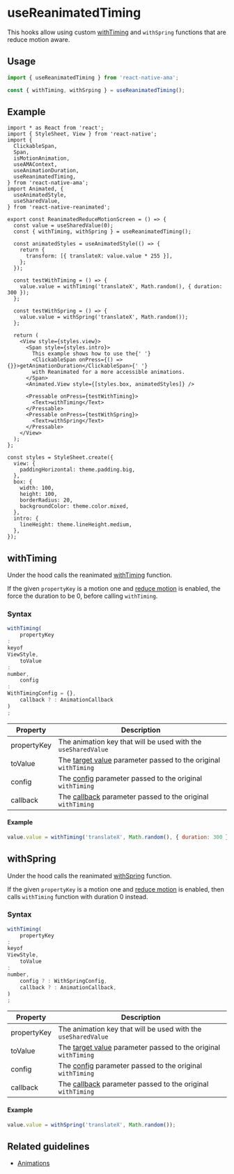 # useReanimatedTiming

This hooks allow using custom [withTiming](#withtiming) and `withSpring` functions that are reduce motion aware.

## Usage

```js
import { useReanimatedTiming } from 'react-native-ama';

const { withTiming, withSrping } = useReanimatedTiming();
```

## Example

```tsx
import * as React from 'react';
import { StyleSheet, View } from 'react-native';
import {
  ClickableSpan,
  Span,
  isMotionAnimation,
  useAMAContext,
  useAnimationDuration,
  useReanimatedTiming,
} from 'react-native-ama';
import Animated, {
  useAnimatedStyle,
  useSharedValue,
} from 'react-native-reanimated';

export const ReanimatedReduceMotionScreen = () => {
  const value = useSharedValue(0);
  const { withTiming, withSpring } = useReanimatedTiming();

  const animatedStyles = useAnimatedStyle(() => {
    return {
      transform: [{ translateX: value.value * 255 }],
    };
  });

  const testWithTiming = () => {
    value.value = withTiming('translateX', Math.random(), { duration: 300 });
  };

  const testWithSpring = () => {
    value.value = withSpring('translateX', Math.random());
  };

  return (
    <View style={styles.view}>
      <Span style={styles.intro}>
        This example shows how to use the{' '}
        <ClickableSpan onPress={() => {}}>getAnimationDuration</ClickableSpan>{' '}
        with Reanimated for a more accessible animations.
      </Span>
      <Animated.View style={[styles.box, animatedStyles]} />

      <Pressable onPress={testWithTiming}>
        <Text>withTiming</Text>
      </Pressable>
      <Pressable onPress={testWithSpring}>
        <Text>withSpring</Text>
      </Pressable>
    </View>
  );
};

const styles = StyleSheet.create({
  view: {
    paddingHorizontal: theme.padding.big,
  },
  box: {
    width: 100,
    height: 100,
    borderRadius: 20,
    backgroundColor: theme.color.mixed,
  },
  intro: {
    lineHeight: theme.lineHeight.medium,
  },
});
```

## withTiming

Under the hood calls the
reanimated [withTiming](https://docs.swmansion.com/react-native-reanimated/docs/animations/withTiming) function.

If the given `propertyKey` is a motion one and [reduce motion](./useAMAContext.md#isreducemotionenabled) is enabled, the
force the duration to be 0, before calling `withTiming`.

### Syntax

```js
withTiming(
    propertyKey
:
keyof
ViewStyle,
    toValue
:
number,
    config
:
WithTimingConfig = {},
    callback ? : AnimationCallback
)
;
```

| Property    | Description                                                                                                                                                    |
| ----------- | -------------------------------------------------------------------------------------------------------------------------------------------------------------- |
| propertyKey | The animation key that will be used with the `useSharedValue`                                                                                                  |
| toValue     | The [target value](https://docs.swmansion.com/react-native-reanimated/docs/animations/withTiming#tovalue-number) parameter passed to the original `withTiming` |
| config      | The [config](https://docs.swmansion.com/react-native-reanimated/docs/animations/withTiming#config-) parameter passed to the original `withTiming`              |
| callback    | The [callback](https://docs.swmansion.com/react-native-reanimated/docs/animations/withTiming#callback-) parameter passed to the original `withTiming`          |

#### Example

```js
value.value = withTiming('translateX', Math.random(), { duration: 300 });
```

## withSpring

Under the hood calls the
reanimated [withSpring](https://docs.swmansion.com/react-native-reanimated/docs/animations/withSpring) function.

If the given `propertyKey` is a motion one and [reduce motion](./useAMAContext.md#isreducemotionenabled) is enabled,
then calls `withTiming` function with duration 0 instead.

### Syntax

```js
withTiming(
    propertyKey
:
keyof
ViewStyle,
    toValue
:
number,
    config ? : WithSpringConfig,
    callback ? : AnimationCallback,
)
;
```

| Property    | Description                                                                                                                                                    |
| ----------- | -------------------------------------------------------------------------------------------------------------------------------------------------------------- |
| propertyKey | The animation key that will be used with the `useSharedValue`                                                                                                  |
| toValue     | The [target value](https://docs.swmansion.com/react-native-reanimated/docs/animations/withTiming#tovalue-number) parameter passed to the original `withTiming` |
| config      | The [config](https://docs.swmansion.com/react-native-reanimated/docs/animations/withTiming#config-) parameter passed to the original `withTiming`              |
| callback    | The [callback](https://docs.swmansion.com/react-native-reanimated/docs/animations/withTiming#callback-) parameter passed to the original `withTiming`          |

#### Example

```js
value.value = withSpring('translateX', Math.random());
```

## Related guidelines

- [Animations](../guidelines/animations)
